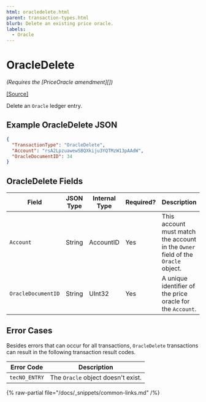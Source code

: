```yaml
---
html: oracledelete.html 
parent: transaction-types.html
blurb: Delete an existing price oracle.
labels:
  - Oracle
---
```

# OracleDelete
_(Requires the [PriceOracle amendment][])_

[[Source]](https://github.com/XRPLF/rippled/blob/master/src/xrpld/app/tx/detail/DeleteOracle.cpp "Source")

Delete an `Oracle` ledger entry.


## Example OracleDelete JSON

```json
{
  "TransactionType": "OracleDelete",
  "Account": "rsA2LpzuawewSBQXkiju3YQTMzW13pAAdW",
  "OracleDocumentID": 34
}
```


## OracleDelete Fields

| Field              | JSON Type | Internal Type | Required? | Description |
|--------------------|-----------|---------------|-----------|-------------|
| `Account`          | String    | AccountID     | Yes       | This account must match the account in the `Owner` field of the `Oracle` object. |
| `OracleDocumentID` | String    | UInt32        | Yes       | A unique identifier of the price oracle for the `Account`. |


## Error Cases

Besides errors that can occur for all transactions, `OracleDelete` transactions can result in the following transaction result codes.

| Error Code    | Description |
|---------------|-------------|
| `tecNO_ENTRY` | The `Oracle` object doesn't exist. |

{% raw-partial file="/docs/_snippets/common-links.md" /%}
